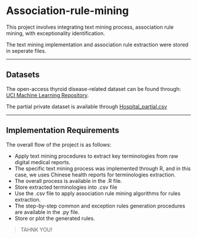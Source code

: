 # Association-rule-mining
This project involves integrating text mining process, association rule mining, with exceptionality identification.

The text mining implementation and association rule extraction were stored in seperate files.

---------------------------------------------------

## Datasets

The open-access thyroid disease-related dataset can be found through: [UCI Machine Learning Repository](https://archive.ics.uci.edu/ml/datasets/thyroid+disease).

The partial private dataset is available through [Hospital_partial.csv](https://github.com/Amyyy-z/Association-rule-mining/blob/main/Hospital_partial.csv)

--------------------------

## Implementation Requirements

The overall flow of the project is as follows:
* Apply text mining procedures to extract key terminologies from raw digital medical reports. 
* The specific text mining process was implemented through R, and in this case, we uses Chinese health reports for terminologies extraction. 
* The overall process is available in the .R file.
* Store extracted terminologies into .csv file
* Use the .csv file to apply association rule mining algorithms for rules extraction. 
* The step-by-step common and exception rules generation procedures are available in the .py file.
* Store or plot the generated rules.

> TAHNK YOU!
  

